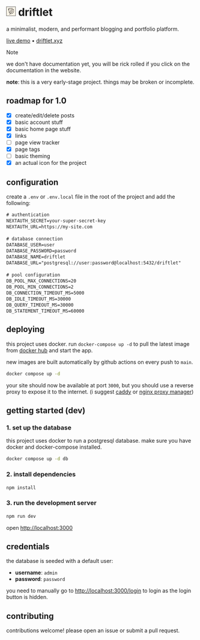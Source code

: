  <h1> <img src="./public/logo.png" width="25px" height="25px" /> driftlet</h1>

a minimalist, modern, and performant blogging and portfolio platform.

[live demo](https://ryanaque.com) • [driftlet.xyz](https://driftlet.xyz)

> [!NOTE]
> we don't have documentation yet, you will be rick rolled if you click on the documentation in the website.

**note**: this is a very early-stage project. things may be broken or incomplete.

## roadmap for 1.0

- [x] create/edit/delete posts
- [x] basic account stuff
- [x] basic home page stuff
- [x] links
- [ ] page view tracker
- [x] page tags
- [ ] basic theming
- [x] an actual icon for the project

## configuration

create a `.env` or `.env.local` file in the root of the project and add the following:

```env
# authentication
NEXTAUTH_SECRET=your-super-secret-key
NEXTAUTH_URL=https://my-site.com

# database connection
DATABASE_USER=user
DATABASE_PASSWORD=password
DATABASE_NAME=driftlet
DATABASE_URL="postgresql://user:password@localhost:5432/driftlet"

# pool configuration
DB_POOL_MAX_CONNECTIONS=20
DB_POOL_MIN_CONNECTIONS=2
DB_CONNECTION_TIMEOUT_MS=5000
DB_IDLE_TIMEOUT_MS=30000
DB_QUERY_TIMEOUT_MS=30000
DB_STATEMENT_TIMEOUT_MS=60000
```

## deploying

this project uses docker. run `docker-compose up -d` to pull the latest image from [docker hub](https://hub.docker.com/r/rynmx/driftlet) and start the app.

new images are built automatically by github actions on every push to `main`.

```bash
docker compose up -d
```

your site should now be available at port `3000`, but you should use a reverse proxy to expose it to the internet.
(i suggest [caddy](https://github.com/caddyserver/caddy) or [nginx proxy manager](hhttps://github.com/NginxProxyManager/nginx-proxy-manager))

## getting started (dev)

### 1. set up the database

this project uses docker to run a postgresql database. make sure you have docker and docker-compose installed.

```bash
docker compose up -d db
```

### 2. install dependencies

```bash
npm install
```

### 3. run the development server

```bash
npm run dev
```

open [http://localhost:3000](http://localhost:3000)

## credentials

the database is seeded with a default user:

- **username**: `admin`
- **password**: `password`

you need to manually go to [http://localhost:3000/login](http://localhost:3000/login) to login as the login button is hidden.

## contributing

contributions welcome! please open an issue or submit a pull request.
